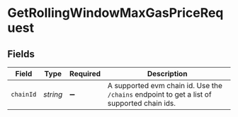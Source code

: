 # GetRollingWindowMaxGasPriceRequest


## Fields

| Field                                                                                      | Type                                                                                       | Required                                                                                   | Description                                                                                |
| ------------------------------------------------------------------------------------------ | ------------------------------------------------------------------------------------------ | ------------------------------------------------------------------------------------------ | ------------------------------------------------------------------------------------------ |
| `chainId`                                                                                  | *string*                                                                                   | :heavy_minus_sign:                                                                         | A supported evm chain id. Use the `/chains` endpoint to get a list of supported chain ids. |